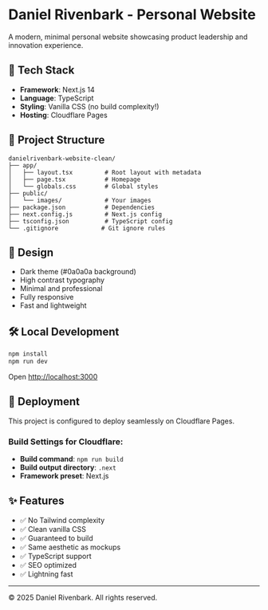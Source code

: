 # Daniel Rivenbark - Personal Website

A modern, minimal personal website showcasing product leadership and innovation experience.

## 🚀 Tech Stack

- **Framework**: Next.js 14
- **Language**: TypeScript
- **Styling**: Vanilla CSS (no build complexity!)
- **Hosting**: Cloudflare Pages

## 📁 Project Structure

```
danielrivenbark-website-clean/
├── app/
│   ├── layout.tsx         # Root layout with metadata
│   ├── page.tsx           # Homepage
│   └── globals.css        # Global styles
├── public/
│   └── images/            # Your images
├── package.json           # Dependencies
├── next.config.js         # Next.js config
├── tsconfig.json          # TypeScript config
└── .gitignore            # Git ignore rules
```

## 🎨 Design

- Dark theme (#0a0a0a background)
- High contrast typography
- Minimal and professional
- Fully responsive
- Fast and lightweight

## 🛠️ Local Development

```bash
npm install
npm run dev
```

Open [http://localhost:3000](http://localhost:3000)

## 🚢 Deployment

This project is configured to deploy seamlessly on Cloudflare Pages.

### Build Settings for Cloudflare:
- **Build command**: `npm run build`
- **Build output directory**: `.next`
- **Framework preset**: Next.js

## ✨ Features

- ✅ No Tailwind complexity
- ✅ Clean vanilla CSS
- ✅ Guaranteed to build
- ✅ Same aesthetic as mockups
- ✅ TypeScript support
- ✅ SEO optimized
- ✅ Lightning fast

---

© 2025 Daniel Rivenbark. All rights reserved.
